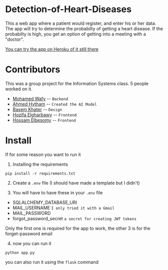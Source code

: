 # Detection-of-Heart-Diseases
This a web app where a patient would register, and enter his or her data. The app will try to determine the probabilty of getting a heart disease. If the probabilty is high, you get an option of getting into a meeting with a "doctor".

[You can try the app on Heroku of it still there](https://dhd-project.herokuapp.com/)


# Contributors
This was a group project for the Information Systems class. 5 people worked on it.

- [Mohamed Wafy](https://github.com/MoWafy001) -- `Backend`
- [Ahmed Hytham](https://github.com/AhPro7) -- `Created the AI Model`
- [Basem Khater](https://github.com/BasemKhater) -- `Design`
- [Hozifa Elgharbawy](https://github.com/Hozifaelgharbawy) -- `Frontend`
- [Hossam Elbesomy](https://github.com/HossamElbesomy) -- `Frontend`

# Install
If for some reason you want to run it

1. Installing the requirements
```
pip install -r requirements.txt
```

2. Create a `.env` file (I should have made a template but I didn't)

3. You will have to have these in your `.env` file
- SQLALCHEMY_DATABASE_URI
- MAIL_USERNAME `I only tried it with a Gmail`
- MAIL_PASSWORD
- forgot_password_secret `a secret for creating JWT tokens`

Only the first one is required for the app to work, the other 3 is for the forget-password email

4. now you can run it
```
python app.py
```
you can also run it using the `flask` command
